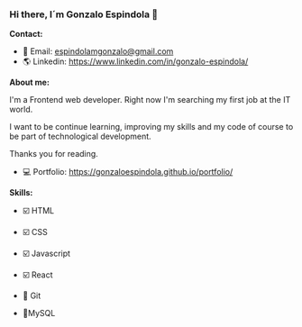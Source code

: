 ### Hi there, I´m Gonzalo Espindola 👋

**Contact:**

- :email: Email: espindolamgonzalo@gmail.com
- :earth_americas: Linkedin: https://www.linkedin.com/in/gonzalo-espindola/

**About me:**

  I'm a Frontend web developer. Right now I'm searching my first job at the IT world. 
  
  I want to be continue learning, improving my skills and my code of course to be part of technological development.
  
  Thanks you for reading. 
  
  - :computer: Portfolio: https://gonzaloespindola.github.io/portfolio/

**Skills:**

- :ballot_box_with_check: HTML
- :ballot_box_with_check: CSS
- :ballot_box_with_check: Javascript
- :ballot_box_with_check: React

- :hammer: Git
- :hammer:MySQL

